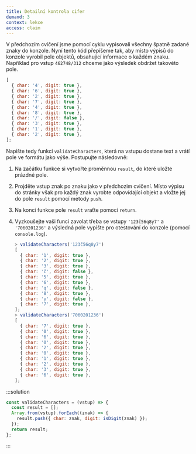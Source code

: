 ```yaml
---
title: Detailní kontrola cifer
demand: 3
context: lekce
access: claim
---
```


V předchozím cvičení jsme pomocí cyklu vypisovali všechny špatně zadané znaky do konzole. Nyní tento kód přepíšeme tak, aby místo výpisů do konzole vyrobil pole objektů, obsahující informace o každém znaku. Například pro vstup `462748/312` chceme jako výsledek obdržet takovéto pole.

```js
[
  { char: '4', digit: true },
  { char: '6', digit: true },
  { char: '2', digit: true },
  { char: '7', digit: true },
  { char: '4', digit: true },
  { char: '8', digit: true },
  { char: '/', digit: false },
  { char: '3', digit: true },
  { char: '1', digit: true },
  { char: '2', digit: true },
];
```

Napište tedy funkci `validateCharacters`, která na vstupu dostane text a vrátí pole ve formátu jako výše. Postupujte následovně:

1. Na začátku funkce si vytvořte proměnnou `result`, do které uložte prázdné pole.
1. Projděte vstup znak po znaku jako v předchozim cvičení. Místo výpisu do stránky však pro každý znak vyrobte odpovídající objekt a vložte jej do pole `result` pomocí metody `push`.
1. Na konci funkce pole `result` vraťte pomocí `return`.
1. Vyzkoušejte vaši funci zavolat třeba se vstupy `'123č56q8y7'` a `'7060201236'` a výsledná pole vypište pro otestování do konzole (pomocí `console.log`).

   ```js
   > validateCharacters('123č56q8y7')
   [
     { char: '1', digit: true },
     { char: '2', digit: true },
     { char: '3', digit: true },
     { char: 'č', digit: false },
     { char: '5', digit: true },
     { char: '6', digit: true },
     { char: 'q', digit: false },
     { char: '8', digit: true },
     { char: 'y', digit: false },
     { char: '7', digit: true },
   ];
   > validateCharacters('7060201236')
   [
     { char: '7', digit: true },
     { char: '0', digit: true },
     { char: '6', digit: true },
     { char: '0', digit: true },
     { char: '2', digit: true },
     { char: '0', digit: true },
     { char: '1', digit: true },
     { char: '2', digit: true },
     { char: '3', digit: true },
     { char: '6', digit: true },
   ];
   ```

:::solution

```js
const validateCharacters = (vstup) => {
  const result = [];
  Array.from(vstup).forEach((znak) => {
    result.push({ char: znak, digit: isDigit(znak) });
  });
  return result;
};
```

:::
